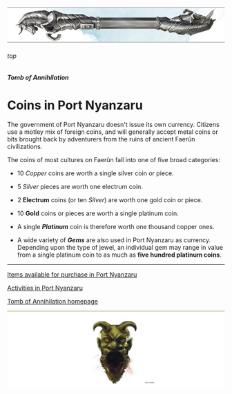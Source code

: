
![immovable rod](../../images/immovable-rod.jpg)

###### top


##### Tomb of Annihilation


# Coins in Port Nyanzaru

The government of Port Nyanzaru doesn't issue its own currency. Citizens use a motley mix of foreign coins, and will generally accept metal coins or bits brought back by adventurers from the ruins of ancient Faerûn civilizations.

The coins of most cultures on Faerûn fall into one of five broad categories:

- 10 _Copper_ coins are worth a single silver coin or piece.

- 5 _Silver_ pieces are worth one electrum coin.
 
- 2 **Electrum** coins (or ten _Silver_) are worth one gold coin or piece.
 
- 10 **Gold** coins or pieces are worth a single platinum coin.
 
- A single _**Platinum**_ coin is therefore worth one thousand copper ones.

- A wide variety of _**Gems**_ are also used in Port Nyanzaru as currency. Depending upon the type of jewel, an individual gem may range in value from a single platinum coin to as much as **five hundred platinum coins**.

---

[Items available for purchase in Port Nyanzaru](list_of_items_available_for_purchase_in_Port_Nyanzaru.md#top)

[Activities in Port Nyanzaru](activities_in_Port_Nyanzaru.md#top)

[Tomb of Annihilation homepage](README.md#top)

![the end](../../images/toa-end.jpg)
